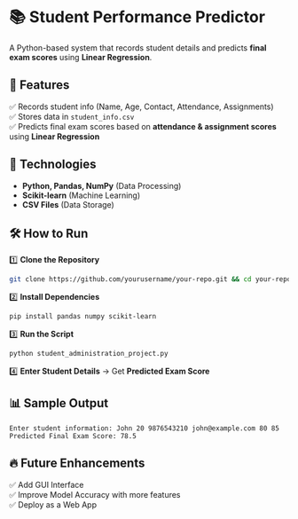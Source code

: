 # 📚 Student Performance Predictor  

A Python-based system that records student details and predicts **final exam scores** using **Linear Regression**.  

## 🚀 Features  
✅ Records student info (Name, Age, Contact, Attendance, Assignments)  
✅ Stores data in `student_info.csv`  
✅ Predicts final exam scores based on **attendance & assignment scores** using **Linear Regression**  

## 🔧 Technologies  
- **Python, Pandas, NumPy** (Data Processing)  
- **Scikit-learn** (Machine Learning)  
- **CSV Files** (Data Storage)  

## 🛠 How to Run  
1️⃣ **Clone the Repository**  
```bash
git clone https://github.com/yourusername/your-repo.git && cd your-repo
```
2️⃣ **Install Dependencies**  
```bash
pip install pandas numpy scikit-learn
```
3️⃣ **Run the Script**  
```bash
python student_administration_project.py
```
4️⃣ **Enter Student Details** → Get **Predicted Exam Score**  

## 📊 Sample Output  
```
Enter student information: John 20 9876543210 john@example.com 80 85  
Predicted Final Exam Score: 78.5  
```

## 🔥 Future Enhancements  
✅ Add GUI Interface  
✅ Improve Model Accuracy with more features  
✅ Deploy as a Web App  
